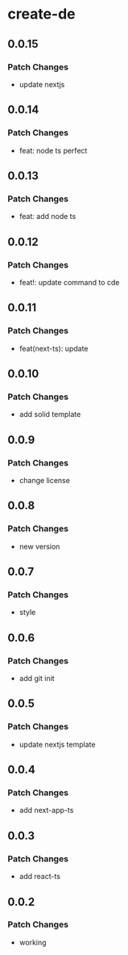 # create-de

## 0.0.15

### Patch Changes

- update nextjs

## 0.0.14

### Patch Changes

- feat: node ts perfect

## 0.0.13

### Patch Changes

- feat: add node ts

## 0.0.12

### Patch Changes

- feat!: update command to cde

## 0.0.11

### Patch Changes

- feat(next-ts): update

## 0.0.10

### Patch Changes

- add solid template

## 0.0.9

### Patch Changes

- change license

## 0.0.8

### Patch Changes

- new version

## 0.0.7

### Patch Changes

- style

## 0.0.6

### Patch Changes

- add git init

## 0.0.5

### Patch Changes

- update nextjs template

## 0.0.4

### Patch Changes

- add next-app-ts

## 0.0.3

### Patch Changes

- add react-ts

## 0.0.2

### Patch Changes

- working

